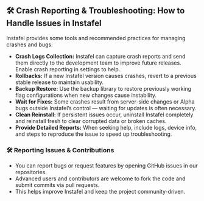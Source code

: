 ## 🛠️ Crash Reporting & Troubleshooting: How to Handle Issues in Instafel

Instafel provides some tools and recommended practices for managing crashes and bugs:

- **Crash Logs Collection:** Instafel can capture crash reports and send them directly to the development team to improve future releases. Enable crash reporting in settings to help.
- **Rollbacks:** If a new Instafel version causes crashes, revert to a previous stable release to maintain usability.
- **Backup Restore:** Use the backup library to restore previously working flag configurations when new changes cause instability.
- **Wait for Fixes:** Some crashes result from server-side changes or Alpha bugs outside Instafel’s control — waiting for updates is often necessary.
- **Clean Reinstall:** If persistent issues occur, uninstall Instafel completely and reinstall fresh to clear corrupted data or broken caches.
- **Provide Detailed Reports:** When seeking help, include logs, device info, and steps to reproduce the issue to speed up troubleshooting.

### 🛠️ Reporting Issues & Contributions

- You can report bugs or request features by opening GitHub issues in our repositories.
- Advanced users and contributors are welcome to fork the code and submit commits via pull requests.
- This helps improve Instafel and keep the project community-driven.
